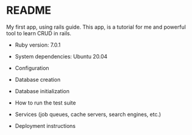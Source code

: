 # README

My first app, using rails guide.
This app, is a tutorial for me and powerful tool to learn CRUD in rails.

* Ruby version: 7.0.1
* System dependencies: Ubuntu 20.04

* Configuration

* Database creation

* Database initialization

* How to run the test suite

* Services (job queues, cache servers, search engines, etc.)

* Deployment instructions
